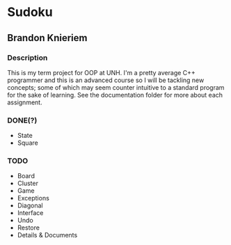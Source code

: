 # Sudoku
## Brandon Knieriem

### Description
This is my term project for OOP at UNH. I'm a pretty average C++ programmer and this is an advanced course so I will be tackling
new concepts; some of which may seem counter intuitive to a standard program for the sake of learning. See the documentation folder for more about each assignment.

### DONE(?)
- State
- Square

### TODO
- Board
- Cluster
- Game
- Exceptions
- Diagonal
- Interface
- Undo
- Restore
- Details & Documents